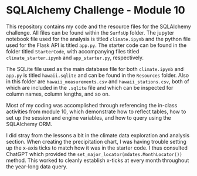 # SQLAlchemy Challenge - Module 10
This repository contains my code and the resource files for the SQLAlchemy challenge. All files can be found within the `SurfsUp` folder. The jupyter notebook file used for the analysis is titled `climate.ipynb` and the python file used for the Flask API is titled `app.py`. The starter code can be found in the folder titled `StarterCode`, with accompanying files titled `climate_starter.ipynb` and `app_starter.py`, respectively.

The SQLite file used as the main database file for both `climate.ipynb` and `app.py` is titled `hawaii.sqlite` and can be found in the `Resources` folder. Also in this folder are `hawaii_measurements.csv` and `hawaii_stations.csv`, both of which are included in the `.sqlite` file and which can be inspected for column names, column lengths, and so on.

Most of my coding was accomplished through referencing the in-class activities from module 10, which demonstrate how to reflect tables, how to set up the session and engine variables, and how to query using the SQLAlchemy ORM.

I did stray from the lessons a bit in the climate data exploration and analysis section. When creating the precipitation chart, I was having trouble setting up the x-axis ticks to match how it was in the starter code. I thus consulted ChatGPT which provided the `set_major_locator(mdates.MonthLocator())` method. This worked to cleanly establish x-ticks at every month throughout the year-long data query.

